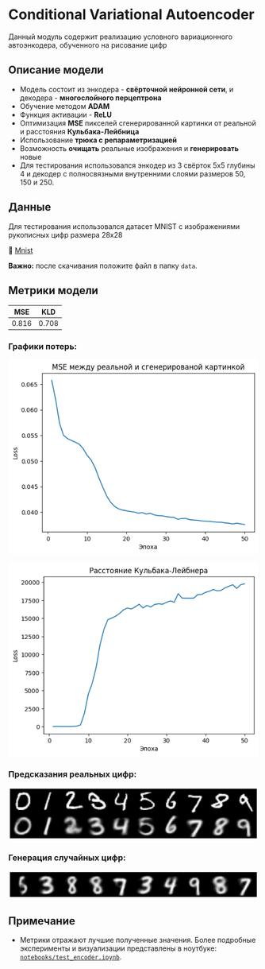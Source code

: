 # Conditional Variational Autoencoder

Данный модуль содержит реализацию условного вариационного автоэнкодера, обученного на рисование цифр

## Описание модели

- Модель состоит из энкодера - **свёрточной нейронной сети**, и декодера - **многослойного перцептрона**
- Обучение методом **ADAM** 
- Функция активации - **ReLU**
- Оптимизация **MSE** пикселей сгенерированной картинки от реальной и расстояния **Кульбака-Лейбница**
- Использование **трюка с репараметризацией**
- Возможность **очищать** реальные изображения и **генерировать** новые
- Для тестирования использовался энкодер из 3 свёрток 5x5 глубины 4 и декодер с полносвязными внутренними слоями размеров 50, 150 и 250.

## Данные

Для тестирования использовался датасет MNIST с изображениями рукописных цифр размера 28x28

🔗 [Mnist](https://www.kaggle.com/datasets/vikramtiwari/mnist-numpy)

**Важно:** после скачивания положите файл в папку `data`.

## Метрики модели

| MSE | KLD |
|----------|-----------|
| 0.816    | 0.708    | 

### Графики потерь:
![Loss Curve MSE](images/loss_cvae_mse.png)

![Loss Curve KLD](images/loss_cvae_kld.png)

### Предсказания реальных цифр:

![Real Digits](images/Real_digits.png)

### Генерация случайных цифр:

![Random Digits](images/Random_digits.png)

## Примечание

- Метрики отражают лучшие полученные значения. Более подробные эксперименты и визуализации представлены в ноутбуке: [`notebooks/test_encoder.ipynb`](../notebooks/test_encoder.ipynb).